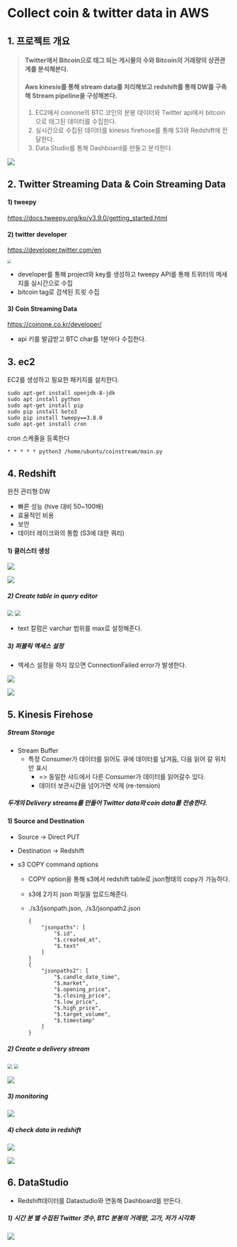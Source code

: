# Collect coin & twitter data in AWS



## 1. 프로젝트 개요

> #### Twitter에서 Bitcoin으로 태그 되는 게시물의 수와 Bitcoin의 거래량의 상관관계를 분석해본다.
>
> #### Aws kinesis를 통해 stream data를 처리해보고 redshift를 통해 DW를 구축해 Stream pipeline을 구성해본다.
>
> 1. EC2에서  coinone의 BTC 코인의 분봉 데이터와 Twitter api에서 bitcoin으로 태그된 데이터를 수집한다.
> 2. 실시간으로 수집된 데이터를 kinesis firehose를 통해 S3와 Redshift에 전달한다.
> 3. Data Studio를 통해 Dashboard를 만들고 분석한다.

![](./images/demo.png)

## 2.  Twitter Streaming Data & Coin Streaming Data

#### 1) tweepy

https://docs.tweepy.org/ko/v3.9.0/getting_started.html

#### 2) twitter developer

https://developer.twitter.com/en

<img src="./images/apikey.png" style="zoom:50%;" /> 



- developer를 통해 project와 key를 생성하고 tweepy API를 통해 트위터의 메세지를 실시간으로 수집
- bitcoin tag로 검색된 트윗 수집

#### 3)  Coin Streaming Data

https://coinone.co.kr/developer/

- api 키를 발급받고 BTC char를 1분마다 수집한다.

## 3. ec2

EC2를 생성하고 필요한 패키지를 설치한다.

```
sudo apt-get install openjdk-8-jdk
sudo apt install python
sudo apt-get install pip
sudo pip install boto3
sudo pip install tweepy==3.8.0
sudo apt-get install cron
```

cron 스케줄을 등록한다

```
* * * * * python3 /home/ubuntu/coinstream/main.py
```



## 4. Redshift

완전 관리형 DW

- 빠른 성능 (hive 대비 50~100배)
- 효율적인 비용
- 보안
- 데이터 레이크와의 통합 (S3에 대한 쿼리)

#### 1) 클러스터 생성

![](./images/red-1.png) 

![](./images/red-2.png) 

##### 2) Create table in query editor

<img src="./images/red-6.png" style="zoom: 80%;" /> 

<img src="./images/red-7.png" style="zoom:80%;" /> 

- text  칼럼은 varchar 범위를 max로 설정해준다.

##### 3) 퍼블릭 엑세스 설정

- 엑세스 설정을 하지 않으면 ConnectionFailed error가 발생한다.

![](./images/red-err.png) 

![](./images/red-5.png) 



## 5. Kinesis Firehose

##### Stream Storage

- Stream Buffer 
  - 특정 Consumer가 데이터를 읽어도 큐에 데이터를 남겨둠, 다음 읽어 갈 위치만 표시
    - => 동일한 샤드에서 다른 Consumer가 데이터를 읽어갈수 있다.
    - 데이터 보관시간을 넘어가면 삭제 (re-tension)

##### 두개의 Delivery streams를 만들어 Twitter data와 coin data를 전송한다.

#### 1) Source and Destination

- Source -> Direct PUT

- Destination -> Redshift

- s3 COPY command options 

  - COPY option을 통해 s3에서 redshift table로 json형태의 copy가 가능하다.

  - s3에 2가지 json 파일을 업로드해준다. 

  - ./s3/jsonpath.json, ./s3/jsonpath2.json
  
    ```
    {
        "jsonpaths": [
            "$.id",
            "$.created_at",
            "$.text"
        ]
    }
    {
        "jsonpaths2": [
            "$.candle_date_time",
            "$.market",
            "$.opening_price",
            "$.closing_price",
            "$.low_price",
            "$.high_price",
            "$.target_volume",
            "$.timestamp"
        ]
    }
    ```

##### 2) Create a delivery stream

<img src="./images/f-1.png" style="zoom: 67%;" /> 

<img src="./images/f-2.png" style="zoom:67%;" /> 



![](./images/f-3.png) 

##### 3) monitoring

![](./images/f-4.png) 

##### 4) check data in redshift

![](./images/red-t-1.png) 

![](./images/red-t-2.png) 



## 6. DataStudio

- Redshift데이터를 Datastudio와 연동해 Dashboard를 만든다. 

##### 1) 시간  분 별 수집된 Twitter 갯수, BTC 분봉의 거래량, 고가, 저가 시각화

![](./images/datastudio.png)